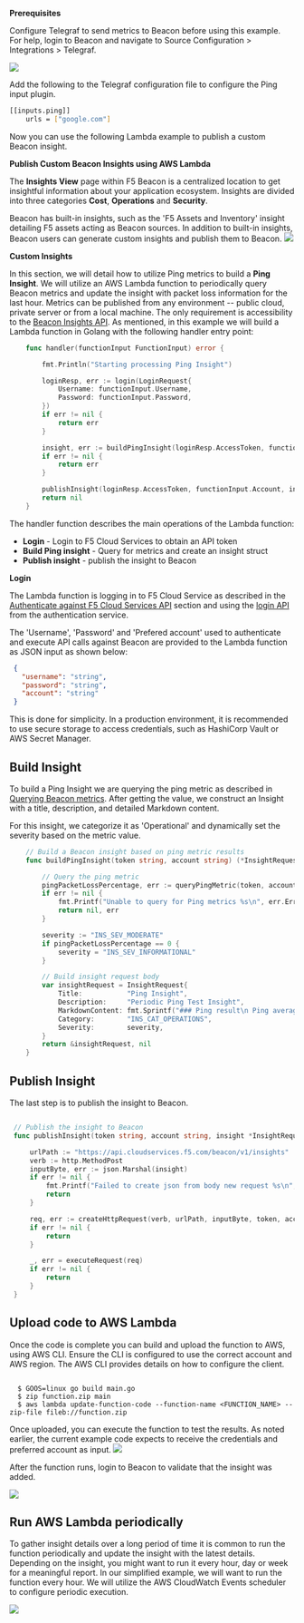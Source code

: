 **Prerequisites**

Configure Telegraf to send metrics to Beacon before using this example.  For help, login to Beacon and navigate to Source Configuration > Integrations > Telegraf.

![](images/F5CS_Beacon.Service-PrerequisitePing.png)

Add the following to the Telegraf configuration file to configure the Ping input plugin.

```bash
[[inputs.ping]]
    urls = ["google.com"]
```
Now you can use the following Lambda example to publish a custom Beacon insight.

**Publish Custom Beacon Insights using AWS Lambda**

The **Insights View** page within F5 Beacon is a centralized location to get insightful information about your application ecosystem.
Insights are divided into three categories **Cost**, **Operations** and **Security**.

Beacon has built-in insights, such as the 'F5 Assets and Inventory' insight detailing F5 assets acting as Beacon sources. In addition to built-in insights, Beacon users can generate custom insights and publish them to Beacon.
![](images/F5CS_Beacon.Service-Insights.png)

**Custom Insights**

In this section, we will detail how to utilize Ping metrics to build a **Ping Insight**.
We will utilize an AWS Lambda function to periodically query Beacon metrics and update the insight with packet loss information for the last hour.  Metrics can be published from any environment -- public cloud, private server or from a local machine.
The only requirement is accessibility to the [Beacon Insights API](https://portal.cloudservices.f5.com/docs.html#tag/Beacon-Insights).
As mentioned, in this example we will build a Lambda function in Golang with the following handler entry point:

```go
    func handler(functionInput FunctionInput) error {

        fmt.Println("Starting processing Ping Insight")

        loginResp, err := login(LoginRequest{
            Username: functionInput.Username,
            Password: functionInput.Password,
        })
        if err != nil {
            return err
        }

        insight, err := buildPingInsight(loginResp.AccessToken, functionInput.Account)
        if err != nil {
            return err
        }

        publishInsight(loginResp.AccessToken, functionInput.Account, insight)
        return nil
    }
```

The handler function describes the main operations of the Lambda function:

  * **Login** - Login to F5 Cloud Services to obtain an API token
  * **Build Ping insight** - Query for metrics and create an insight struct
  * **Publish insight** - publish the insight to Beacon

**Login**

The Lambda function is logging in to F5 Cloud Service as described in the [Authenticate against F5 Cloud Services API](https://clouddocs.f5.com/cloud-services/latest/f5-cloud-services-Beacon-WorkWith.html#authenticate-against-f5-cloud-service-api) section and
using the [login API](https://portal.cloudservices.f5.com/docs.html#operation/Login) from the authentication service.

The 'Username', 'Password' and 'Prefered account' used to authenticate and execute API calls against Beacon are provided to the Lambda function as JSON input as shown below:

   ```json
    {
      "username": "string",
      "password": "string",
      "account": "string"
    }
   ```

This is done for simplicity.  In a production environment, it is recommended to use secure storage to access credentials, such as HashiCorp Vault or AWS Secret Manager.


Build Insight
------------------
To build a Ping Insight we are querying the ping metric as described in [Querying Beacon metrics](https://clouddocs.f5.com/cloud-services/latest/f5-cloud-services-Beacon-WorkWith.html#querying-beacon-metrics).  After getting the value, 
we construct an Insight with a title, description, and detailed Markdown content.

For this insight, we categorize it as 'Operational' and dynamically set the severity based on the metric value.

```go
    // Build a Beacon insight based on ping metric results
    func buildPingInsight(token string, account string) (*InsightRequest, error) {

        // Query the ping metric
        pingPacketLossPercentage, err := queryPingMetric(token, account)
        if err != nil {
            fmt.Printf("Unable to query for Ping metrics %s\n", err.Error())
            return nil, err
        }

        severity := "INS_SEV_MODERATE"
        if pingPacketLossPercentage == 0 {
            severity = "INS_SEV_INFORMATIONAL"
        }

        // Build insight request body
        var insightRequest = InsightRequest{
            Title:           "Ping Insight",
            Description:     "Periodic Ping Test Insight",
            MarkdownContent: fmt.Sprintf("### Ping result\n Ping average lost packet %.2f", pingPacketLossPercentage),
            Category:        "INS_CAT_OPERATIONS",
            Severity:        severity,
        }
        return &insightRequest, nil
    }
```

Publish Insight
------------------
The last step is to publish the insight to Beacon.
   ```go

    // Publish the insight to Beacon
    func publishInsight(token string, account string, insight *InsightRequest) {

        urlPath := "https://api.cloudservices.f5.com/beacon/v1/insights"
        verb := http.MethodPost
        inputByte, err := json.Marshal(insight)
        if err != nil {
            fmt.Printf("Failed to create json from body new request %s\n", err.Error())
            return
        }

        req, err := createHttpRequest(verb, urlPath, inputByte, token, account)
        if err != nil {
            return
        }

        _, err = executeRequest(req)
        if err != nil {
            return
        }
    }
```
Upload code to AWS Lambda
--------------------------
Once the code is complete you can build and upload the function to AWS, using AWS CLI.
Ensure the CLI is configured to use the correct account and AWS region.  The AWS CLI provides details on how to configure the client.

```shell script

  $ GOOS=linux go build main.go
  $ zip function.zip main
  $ aws lambda update-function-code --function-name <FUNCTION_NAME> --zip-file fileb://function.zip
```
Once uploaded, you can execute the function to test the results.
As noted earlier, the current example code expects to receive the credentials and preferred account as input.
![](images/F5CS_Beacon.Service_Lambda_Example.png)

After the function runs, login to Beacon to validate that the insight was added.

![](images/F5CS_Beacon.Service-Ping_Result.png)

Run AWS Lambda periodically
----------------------------------
To gather insight details over a long period of time it is common to run the function periodically and update the insight with the latest details.
Depending on the insight, you might want to run it every hour, day or week for a meaningful report.  In our simplified example, we will
want to run the function every hour.  We will utilize the AWS CloudWatch Events scheduler to configure periodic execution.

![](images/F5CS_Beacon.Service-aws-cw-rule.png)
